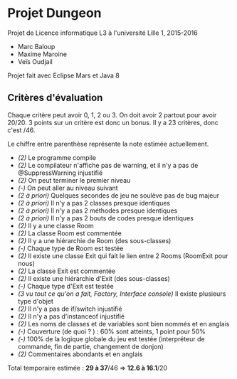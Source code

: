 Projet Dungeon
=======

Projet de Licence informatique L3 à l'université Lille 1, 2015-2016

- Marc Baloup
- Maxime Maroine
- Veïs Oudjail

Projet fait avec Eclipse Mars et Java 8




Critères d'évaluation
------

Chaque critère peut avoir 0, 1, 2 ou 3. On doit avoir 2 partout pour avoir 20/20. 3 points sur un critère est donc un bonus.
Il y a 23 critères, donc c'est /46.

Le chiffre entre parenthèse représente la note estimée actuellement.

- *(2)* Le programme compile
- *(2)* Le compilateur n'affiche pas de warning, et il n'y a pas de @SuppressWarning injustifié
- *(2)* On peut terminer le premier niveau
- *(-)* On peut aller au niveau suivant
- *(2 à priori)* Quelques secondes de jeu ne soulève pas de bug majeur
- *(2 à priori)* Il n'y a pas 2 classes presque identiques
- *(2 à priori)* Il n'y a pas 2 méthodes presque identiques
- *(2 à priori)* Il n'y a pas 2 bouts de codes presque identiques
- *(2)* Il y a une classe Room
- *(2)* La classe Room est commentée
- *(2)* Il y a une hiérarchie de Room (des sous-classes)
- *(-)* Chaque type de Room est testée
- *(2)* Il existe une classe Exit qui fait le lien entre 2 Rooms (RoomExit pour nous)
- *(2)* La classe Exit est commentée
- *(2)* Il existe une hiérarchie d'Exit (des sous-classes)
- *(-)* Chaque type d'Exit est testée
- *(3 vu tout ce qu'on a fait, Factory, Interface console)* Il existe plusieurs type d'objet
- *(2)* Il n'y a pas de if/switch injustifié
- *(2)* Il n'y a pas d'instanceof injustifié
- *(2)* Les noms de classes et de variables sont bien nommés et en anglais
- *(-)* Couverture (de quoi ? ) : 60% sont atteints, 1 point pour 50%
- *(-)* 100% de la logique globale du jeu est testée (interpréteur de commande, fin de partie, changement de donjon)
- *(2)* Commentaires abondants et en anglais

Total temporaire estimée : **29 à 37**/46 => **12.6 à 16.1**/20






